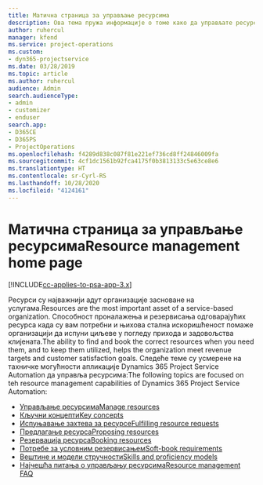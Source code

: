 ```yaml
---
title: Матична страница за управљање ресурсима
description: Ова тема пружа информације о томе како да управљате ресурсима.
author: ruhercul
manager: kfend
ms.service: project-operations
ms.custom:
- dyn365-projectservice
ms.date: 03/28/2019
ms.topic: article
ms.author: ruhercul
audience: Admin
search.audienceType:
- admin
- customizer
- enduser
search.app:
- D365CE
- D365PS
- ProjectOperations
ms.openlocfilehash: f4289d838c087f81e221ef736cd8ff24846009fa
ms.sourcegitcommit: 4cf1dc1561b92fca4175f0b3813133c5e63ce8e6
ms.translationtype: HT
ms.contentlocale: sr-Cyrl-RS
ms.lasthandoff: 10/28/2020
ms.locfileid: "4124161"
---
```

# <a name="resource-management-home-page"></a><span data-ttu-id="a6e79-103">Матична страница за управљање ресурсима</span><span class="sxs-lookup"><span data-stu-id="a6e79-103">Resource management home page</span></span>

[!INCLUDE[cc-applies-to-psa-app-3.x](../includes/cc-applies-to-psa-app-3x.md)]

<span data-ttu-id="a6e79-104">Ресурси су најважнији адут организације засноване на услугама.</span><span class="sxs-lookup"><span data-stu-id="a6e79-104">Resources are the most important asset of a service-based organization.</span></span> <span data-ttu-id="a6e79-105">Способност проналажења и резервисања одговарајућих ресурса када су вам потребни и њихова стална искоришћеност помаже организацији да испуни циљеве у погледу прихода и задовољства клијената.</span><span class="sxs-lookup"><span data-stu-id="a6e79-105">The ability to find and book the correct resources when you need them, and to keep them utilized, helps the organization meet revenue targets and customer satisfaction goals.</span></span> <span data-ttu-id="a6e79-106">Следеће теме су усмерене на тахничке могућности апликације Dynamics 365 Project Service Automation да управља ресурсима:</span><span class="sxs-lookup"><span data-stu-id="a6e79-106">The following topics are focused on teh resource management capabilities of Dynamics 365 Project Service Automation:</span></span>

- [<span data-ttu-id="a6e79-107">Управљање ресурсима</span><span class="sxs-lookup"><span data-stu-id="a6e79-107">Manage resources</span></span>](manage-resources.md)
- [<span data-ttu-id="a6e79-108">Кључни концепти</span><span class="sxs-lookup"><span data-stu-id="a6e79-108">Key concepts</span></span>](reports-key-concepts.md)
- [<span data-ttu-id="a6e79-109">Испуњавање захтева за ресурсе</span><span class="sxs-lookup"><span data-stu-id="a6e79-109">Fulfilling resource requests</span></span>](resource-management-fulfill-requests.md)
- [<span data-ttu-id="a6e79-110">Предлагање ресурса</span><span class="sxs-lookup"><span data-stu-id="a6e79-110">Proposing resources</span></span>](resource-management-propose-resources.md)
- [<span data-ttu-id="a6e79-111">Резервација ресурса</span><span class="sxs-lookup"><span data-stu-id="a6e79-111">Booking resources</span></span>](resource-management-book-resources-scheduleboard.md)
- [<span data-ttu-id="a6e79-112">Потребе за условним резервисањем</span><span class="sxs-lookup"><span data-stu-id="a6e79-112">Soft-book requirements</span></span>](resource-management-softbook-requirements.md)
- [<span data-ttu-id="a6e79-113">Вештине и модели стручности</span><span class="sxs-lookup"><span data-stu-id="a6e79-113">Skills and proficiency models</span></span>](resource-management-skills-proficiency.md)
- [<span data-ttu-id="a6e79-114">Најчешћа питања о управљању ресурсима</span><span class="sxs-lookup"><span data-stu-id="a6e79-114">Resource management FAQ</span></span>](resource-management-faq.md)
